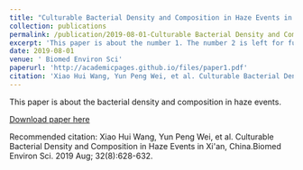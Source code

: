 ```yaml
---
title: "Culturable Bacterial Density and Composition in Haze Events in Xi'an, China"
collection: publications
permalink: /publication/2019-08-01-Culturable Bacterial Density and Composition in Haze Events in Xi'an, China
excerpt: 'This paper is about the number 1. The number 2 is left for future work.'
date: 2019-08-01
venue: ' Biomed Environ Sci'
paperurl: 'http://academicpages.github.io/files/paper1.pdf'
citation: 'Xiao Hui Wang, Yun Peng Wei, et al. Culturable Bacterial Density and Composition in Haze Events in Xi'an, China.Biomed Environ Sci. 2019 Aug; 32(8):628-632.'
---
```

This paper is about the bacterial density and composition in haze events.

[Download paper here](http://academicpages.github.io/files/paper1.pdf)

Recommended citation: Xiao Hui Wang, Yun Peng Wei, et al. Culturable Bacterial Density and Composition in Haze Events in Xi'an, China.Biomed Environ Sci. 2019 Aug; 32(8):628-632.
